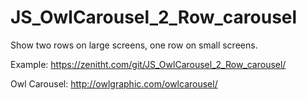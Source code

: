 # JS_OwlCarousel_2_Row_carousel
Show two rows on large screens, one row on small screens.

Example: https://zenitht.com/git/JS_OwlCarousel_2_Row_carousel/

Owl Carousel: http://owlgraphic.com/owlcarousel/
